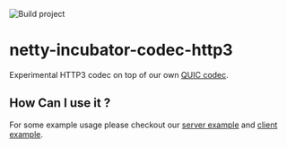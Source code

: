 ![Build project](https://github.com/netty/netty-incubator-codec-http3/workflows/Build%20project/badge.svg)

# netty-incubator-codec-http3
Experimental HTTP3 codec on top of our own [QUIC codec](https://github.com/netty/netty-incubator-codec-quic).

## How Can I use it ?

For some example usage please checkout our
[server example](https://github.com/netty/netty-incubator-codec-http3/blob/main/src/test/java/io/netty/incubator/codec/http3/example/Http3ServerExample.java) and
[client example](https://github.com/netty/netty-incubator-codec-http3/blob/main/src/test/java/io/netty/incubator/codec/http3/example/Http3ClientExample.java).
